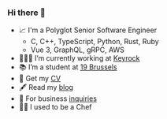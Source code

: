 ### Hi there 👋

- 📈 I'm a Polyglot Senior Software Engineer
  - C, C++, TypeScript, Python, Rust, Ruby
  - Vue 3, GraphQL, gRPC, AWS
- 👨🏻‍💻 I’m currently working at [Keyrock](https://www.keyrock.eu/)
- 📚 I’m a student at [19 Brussels](https://campus19.be/)
- 📄 Get my [CV](https://www.manuel.software/)
- 🖋️ Read my [blog](https://www.mlrcbsousa.com/)
- 🔗 For business [inquiries](https://linktr.ee/mlrcbsousa)
- 👨‍🍳 I used to be a Chef
